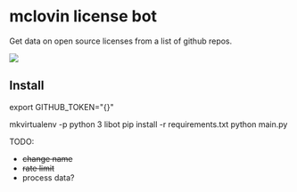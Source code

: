 # mclovin license bot

Get data on open source licenses from a list of github repos.

![](https://i.imgur.com/XNCCB2Y.jpg)

## Install
export GITHUB_TOKEN="{}"

mkvirtualenv -p python 3 libot
pip install -r requirements.txt
python main.py


TODO:
- ~~change name~~
- ~~rate limit~~
- process data?
